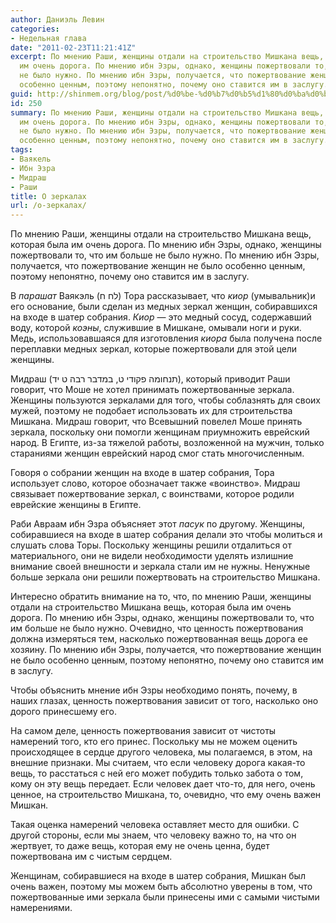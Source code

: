 ```yaml
---
author: Даниэль Левин
categories:
- Недельная глава
date: "2011-02-23T11:21:41Z"
excerpt: По мнению Раши, женщины отдали на строительство Мишкана вещь, которая была
  им очень дорога. По мнению ибн Эзры, однако, женщины пожертвовали то, что им больше
  не было нужно. По мнению ибн Эзры, получается, что пожертвование женщин не было
  особенно ценным, поэтому непонятно, почему оно ставится им в заслугу.
guid: http://shinmem.org/blog/post/%d0%be-%d0%b7%d0%b5%d1%80%d0%ba%d0%b0%d0%bb%d0%b0%d1%85
id: 250
summary: По мнению Раши, женщины отдали на строительство Мишкана вещь, которая была
  им очень дорога. По мнению ибн Эзры, однако, женщины пожертвовали то, что им больше
  не было нужно. По мнению ибн Эзры, получается, что пожертвование женщин не было
  особенно ценным, поэтому непонятно, почему оно ставится им в заслугу.
tags:
- Ваякель
- Ибн Эзра
- Мидраш
- Раши
title: О зеркалах
url: /о-зеркалах/
---
```

По мнению Раши, женщины отдали на строительство Мишкана вещь, которая была им очень дорога. По мнению ибн Эзры, однако, женщины пожертвовали то, что им больше не было нужно. По мнению ибн Эзры, получается, что пожертвование женщин не было особенно ценным, поэтому непонятно, почему оно ставится им в заслугу.<!--more-->

В _парашат_ Ваякэль (לח ח) Тора рассказывает, что _киор_ (умывальник)и его основание, были сделан из медных зеркал женщин, собиравшихся на входе в шатер собрания. _Киор_ — это медный сосуд, содержавший воду, которой _коэны_, служившие в Мишкане, омывали ноги и руки. Медь, использовавшаяся для изготовления _киора_ была получена после переплавки медных зеркал, которые пожертвовали для этой цели женщины.

Мидраш (תנחומה פקודי ט, במדבר רבה ט יד), который приводит Раши говорит, что Моше не хотел принимать пожертвованные зеркала. Женщины пользуются зеркалами для того, чтобы соблазнять для своих мужей, поэтому не подобает использовать их для строительства Мишкана. Мидраш говорит, что Всевышний повелел Моше принять зеркала, поскольку они помогли женщинам приумножить еврейский народ. В Египте, из-за тяжелой работы, возложенной на мужчин, только стараниями женщин еврейский народ смог стать многочисленным.

Говоря о собрании женщин на входе в шатер собрания, Тора использует слово, которое обозначает также «воинство». Мидраш связывает пожертвование зеркал, с воинствами, которое родили еврейские женщины в Египте.

Раби Авраам ибн Эзра объясняет этот _пасук_ по другому. Женщины, собиравшиеся на входе в шатер собрания делали это чтобы молиться и слушать слова Торы. Поскольку женщины решили отдалиться от материального, они не видели необходимости уделять излишние внимание своей внешности и зеркала стали им не нужны. Ненужные больше зеркала они решили пожертвовать на строительство Мишкана.

Интересно обратить внимание на то, что, по мнению Раши, женщины отдали на строительство Мишкана вещь, которая была им очень дорога. По мнению ибн Эзры, однако, женщины пожертвовали то, что им больше не было нужно. Очевидно, что ценность пожертвования должна измеряться тем, насколько пожертвованная вещь дорога ее хозяину. По мнению ибн Эзры, получается, что пожертвование женщин не было особенно ценным, поэтому непонятно, почему оно ставится им в заслугу.

Чтобы объяснить мнение ибн Эзры необходимо понять, почему, в наших глазах, ценность пожертвования зависит от того, насколько оно дорого принесшему его.

На самом деле, ценность пожертвования зависит от чистоты намерений того, кто его принес. Поскольку мы не можем оценить происходящее в сердце другого человека, мы полагаемся, в этом, на внешние признаки. Мы считаем, что если человеку дорога какая-то вещь, то расстаться с ней его может побудить только забота о том, кому он эту вещь передает. Если человек дает что-то, для него, очень ценное, на строительство Мишкана, то, очевидно, что ему очень важен Мишкан.

Такая оценка намерений человека оставляет место для ошибки. С другой стороны, если мы знаем, что человеку важно то, на что он жертвует, то даже вещь, которая ему не очень ценна, будет пожертвована им с чистым сердцем.

Женщинам, собиравшиеся на входе в шатер собрания, Мишкан был очень важен, поэтому мы можем быть абсолютно уверены в том, что пожертвованные ими зеркала были принесены ими с самыми чистыми намерениями.